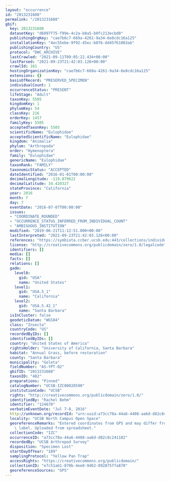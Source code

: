 ```yaml
---
layout: "occurrence"
id: "2013231608"
permalink: "/2013231608"
gbif:
  key: 2013231608
  datasetKey: "d6097f75-f99e-4c2a-b8a5-b0fc213ecbd0"
  publishingOrgKey: "cae7b6c7-669a-4261-9a34-6e8cdc16a125"
  installationKey: "4ec55ebe-9f92-45ec-b076-dd45f61003ab"
  publishingCountry: "US"
  protocol: "DWC_ARCHIVE"
  lastCrawled: "2021-09-11T09:05:22.434+00:00"
  lastParsed: "2021-09-23T21:42:03.126+00:00"
  crawlId: 161
  hostingOrganizationKey: "cae7b6c7-669a-4261-9a34-6e8cdc16a125"
  extensions: {}
  basisOfRecord: "PRESERVED_SPECIMEN"
  individualCount: 1
  occurrenceStatus: "PRESENT"
  lifeStage: "Adult"
  taxonKey: 5505
  kingdomKey: 1
  phylumKey: 54
  classKey: 216
  orderKey: 1457
  familyKey: 5505
  acceptedTaxonKey: 5505
  scientificName: "Eulophidae"
  acceptedScientificName: "Eulophidae"
  kingdom: "Animalia"
  phylum: "Arthropoda"
  order: "Hymenoptera"
  family: "Eulophidae"
  genericName: "Eulophidae"
  taxonRank: "FAMILY"
  taxonomicStatus: "ACCEPTED"
  dateIdentified: "2016-01-01T00:00:00"
  decimalLongitude: -119.879622
  decimalLatitude: 34.420327
  stateProvince: "California"
  year: 2016
  month: 7
  day: 7
  eventDate: "2016-07-07T00:00:00"
  issues:
  - "COORDINATE_ROUNDED"
  - "OCCURRENCE_STATUS_INFERRED_FROM_INDIVIDUAL_COUNT"
  - "AMBIGUOUS_INSTITUTION"
  modified: "2019-06-21T11:12:51.000+00:00"
  lastInterpreted: "2021-09-23T21:42:03.126+00:00"
  references: "https://symbiota.ccber.ucsb.edu:443/collections/individual/index.php?occid=124670"
  license: "http://creativecommons.org/publicdomain/zero/1.0/legalcode"
  identifiers: []
  media: []
  facts: []
  relations: []
  gadm:
    level0:
      gid: "USA"
      name: "United States"
    level1:
      gid: "USA.5_1"
      name: "California"
    level2:
      gid: "USA.5.42_1"
      name: "Santa Barbara"
  isInCluster: false
  geodeticDatum: "WGS84"
  class: "Insecta"
  countryCode: "US"
  recordedByIDs: []
  identifiedByIDs: []
  country: "United States of America"
  rightsHolder: "University of California, Santa Barbara"
  habitat: "Annual Grass, before restoration"
  county: "Santa Barbara"
  municipality: "Goleta"
  fieldNumber: "AS-YPT-02"
  gbifID: "2013231608"
  taxonID: "482"
  preparations: "Pinned"
  catalogNumber: "UCSB-IZC00028590"
  institutionCode: "UCSB"
  rights: "http://creativecommons.org/publicdomain/zero/1.0/"
  identifiedBy: "Rachel Behm"
  identifier: "124670"
  verbatimEventDate: "Jul 7-8, 2016"
  http://unknown.org/recordId: "urn:uuid:a73cc78a-44a6-4408-aa6d-d82c8c241182"
  locality: "UCSB North Campus Open Space"
  georeferenceRemarks: "Entered coordinates from GPS and may differ from what is on\
    \ label. Uploaded from spreadsheet."
  collectionCode: "IZC"
  occurrenceID: "a73cc78a-44a6-4408-aa6d-d82c8c241182"
  recordedBy: "UCSB Arthropod Survey"
  disposition: "Specimen Lost"
  startDayOfYear: "189"
  samplingProtocol: "Yellow Pan Trap"
  accessRights: "https://creativecommons.org/publicdomain/"
  collectionID: "e7c51ab1-870b-4ee8-9d62-092875ffa870"
  georeferenceSources: "GPS"
---
```

